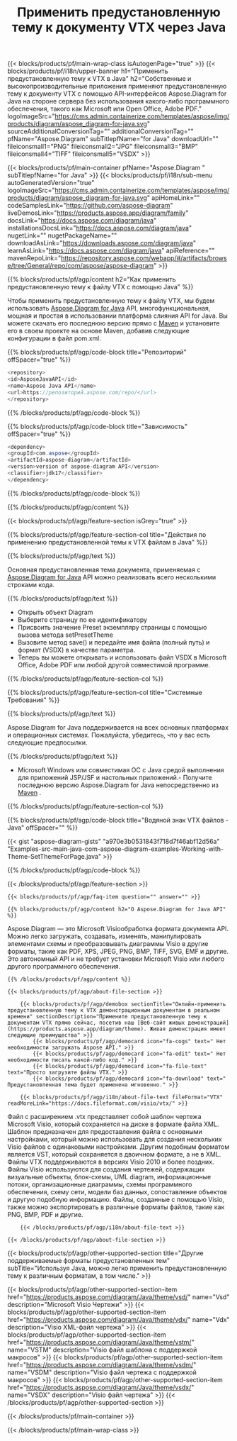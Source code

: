 ﻿---
title: Применить предустановленную тему к документу VTX через Java 
weight: 3050
url: /ru/Java/theme/vtx/ 
description: Исходный код Java для применения предустановленной темы к файлу vtx в среде выполнения Java для приложений JSP/JSF и настольных приложений.
---
{{< blocks/products/pf/main-wrap-class isAutogenPage="true" >}}
{{< blocks/products/pf/i18n/upper-banner h1="Применить предустановленную тему к VTX в Java" h2="Собственные и высокопроизводительные приложения применяют предустановленную тему к документу VTX с помощью API-интерфейсов Aspose.Diagram for Java на стороне сервера без использования какого-либо программного обеспечения, такого как Microsoft или Open Office, Adobe PDF." logoImageSrc="https://cms.admin.containerize.com/templates/aspose/img/products/diagram/aspose_diagram-for-java.svg" sourceAdditionalConversionTag="" additionalConversionTag="" pfName="Aspose.Diagram" subTitlepfName="for Java" downloadUrl="" fileiconsmall1="PNG" fileiconsmall2="JPG" fileiconsmall3="BMP" fileiconsmall4="TIFF" fileiconsmall5="VSDX" >}}

{{< blocks/products/pf/main-container pfName="Aspose.Diagram " subTitlepfName="for Java" >}}
{{< blocks/products/pf/i18n/sub-menu autoGeneratedVersion="true" logoImageSrc="https://cms.admin.containerize.com/templates/aspose/img/products/diagram/aspose_diagram-for-java.svg" apiHomeLink="" codeSamplesLink="https://github.com/aspose-diagram" liveDemosLink="https://products.aspose.app/diagram/family" docsLink="https://docs.aspose.com/diagram/java" installationsDocsLink="https://docs.aspose.com/diagram/java" nugetLink="" nugetPackageName="" downloadAsLink="https://downloads.aspose.com/diagram/java" learnAsLink="https://docs.aspose.com/diagram/java" apiReference="" mavenRepoLink="https://repository.aspose.com/webapp/#/artifacts/browse/tree/General/repo/com/aspose/aspose-diagram" >}}

{{% blocks/products/pf/agp/content h2="Как применить предустановленную тему к файлу VTX с помощью Java" %}}

 Чтобы применить предустановленную тему к файлу VTX, мы будем использовать
 [Aspose.Diagram for Java](https://products.aspose.com/diagram/java) 
 API, многофункциональная, мощная и простая в использовании платформа слияния API for Java. Вы можете скачать его последнюю версию прямо с
 [Maven](https://repository.aspose.com/webapp/#/artifacts/browse/tree/General/repo/com/aspose/aspose-diagram) 
 и установите его в своем проекте на основе Maven, добавив следующие конфигурации в файл pom.xml.

{{% blocks/products/pf/agp/code-block title="Репозиторий" offSpacer="true" %}}

```cs
<repository>
<id>AsposeJavaAPI</id>
<name>Aspose Java API</name>
<url>https://репозиторий.aspose.com/repo/</url>
</repository>


```

{{% /blocks/products/pf/agp/code-block %}}

{{% blocks/products/pf/agp/code-block title="Зависимость" offSpacer="true" %}}

```cs
<dependency>
<groupId>com.aspose</groupId>
<artifactId>aspose-diagram</artifactId>
<version>version of aspose-diagram API</version>
<classifier>jdk17</classifier>
</dependency>


```

{{% /blocks/products/pf/agp/code-block %}}

{{% /blocks/products/pf/agp/content %}}

{{< blocks/products/pf/agp/feature-section isGrey="true" >}}

{{% blocks/products/pf/agp/feature-section-col title="Действия по применению предустановленной темы к VTX файлам в Java" %}}

{{% blocks/products/pf/agp/text %}}

 Основная предустановленная тема документа, применяемая с
[Aspose.Diagram for Java](https://products.aspose.com/diagram/java) 
 API можно реализовать всего несколькими строками кода.

{{% /blocks/products/pf/agp/text %}}

+ Открыть объект Diagram
+ Выберите страницу по ее идентификатору
+ Присвоить значение Preset экземпляру страницы с помощью вызова метода setPresetTheme
+ Вызовите метод save() и передайте имя файла (полный путь) и формат (VSDX) в качестве параметра.
+ Теперь вы можете открывать и использовать файл VSDX в Microsoft Office, Adobe PDF или любой другой совместимой программе.

{{% /blocks/products/pf/agp/feature-section-col %}}

{{% blocks/products/pf/agp/feature-section-col title="Системные Требования" %}}

{{% blocks/products/pf/agp/text %}}

 Aspose.Diagram for Java поддерживается на всех основных платформах и операционных системах. Пожалуйста, убедитесь, что у вас есть следующие предпосылки.

{{% /blocks/products/pf/agp/text %}}

- Microsoft Windows или совместимая ОС с Java средой выполнения для приложений JSP/JSF и настольных приложений.- Получите последнюю версию Aspose.Diagram for Java непосредственно из    [Maven](https://repository.aspose.com/webapp/#/artifacts/browse/tree/General/repo/com/aspose/aspose-diagram)  .

{{% /blocks/products/pf/agp/feature-section-col %}}

{{% blocks/products/pf/agp/code-block title="Водяной знак VTX файлов - Java" offSpacer="" %}}

{{< gist "aspose-diagram-gists" "a970e3b0531843f718d7f46abf12d56a" "Examples-src-main-java-com-aspose-diagram-examples-Working-with-Theme-SetThemeForPage.java" >}}


{{% /blocks/products/pf/agp/code-block %}}

{{< /blocks/products/pf/agp/feature-section >}}

    {{< blocks/products/pf/agp/faq-item question="" answer="" >}}


<!-- aboutfile Starts -->

    {{% blocks/products/pf/agp/content h2="О Aspose.Diagram for Java API" %}}

 Aspose.Diagram — это Microsoft Visioобработка формата документа API. Можно легко загружать, создавать, изменять, манипулировать элементами схемы и преобразовывать диаграммы Visio в другие форматы, такие как PDF, XPS, JPEG, PNG, BMP, TIFF, SVG, EMF и другие. Это автономный API и не требует установки Microsoft Visio или любого другого программного обеспечения.  



    {{% /blocks/products/pf/agp/content %}}
    
    {{< blocks/products/pf/agp/about-file-section >}}
    
        {{< blocks/products/pf/agp/demobox sectionTitle="Онлайн-применить предустановленную тему к VTX демонстрационным документам в реальном времени" sectionDescription="Примените предустановленную тему к документам VTX прямо сейчас, посетив наш [Веб-сайт живых демонстраций](https://products.aspose.app/diagram/theme). Живая демонстрация имеет следующие преимущества" >}}
            {{< blocks/products/pf/agp/democard icon="fa-cogs" text=" Нет необходимости загружать Aspose API." >}}
            {{< blocks/products/pf/agp/democard icon="fa-edit" text=" Нет необходимости писать какой-либо код." >}}
            {{< blocks/products/pf/agp/democard icon="fa-file-text" text="Просто загрузите файлы VTX." >}}
            {{< blocks/products/pf/agp/democard icon="fa-download" text=" Предустановленная тема будет применена мгновенно." >}}
    
        {{< blocks/products/pf/agp/i18n/about-file-text fileFormat="VTX" readMoreLink="https://docs.fileformat.com/visio/vtx/" >}}
Файл с расширением .vtx представляет собой шаблон чертежа Microsoft Visio, который сохраняется на диске в формате файла XML. Шаблон предназначен для предоставления файла с основными настройками, который можно использовать для создания нескольких Visio файлов с одинаковыми настройками. Другим подобным форматом является VST, который сохраняется в двоичном формате, а не в XML. Файлы VTX поддерживаются в версиях Visio 2010 и более поздних. Файлы Visio используются для создания чертежей, содержащих визуальные объекты, блок-схемы, UML diagram, информационные потоки, организационные диаграммы, схемы программного обеспечения, схему сети, модели баз данных, сопоставление объектов и другую подобную информацию. Файлы, созданные с помощью Visio, также можно экспортировать в различные форматы файлов, такие как PNG, BMP, PDF и другие. 

        {{< /blocks/products/pf/agp/i18n/about-file-text >}}
    
    {{< /blocks/products/pf/agp/about-file-section >}}

<!-- aboutfile Ends -->

{{< blocks/products/pf/agp/other-supported-section title="Другие поддерживаемые форматы предустановленных тем" subTitle="Используя Java, можно легко применить предустановленную тему к различным форматам, в том числе." >}}

{{< blocks/products/pf/agp/other-supported-section-item href="https://products.aspose.com/diagram/Java/theme/vsd/" name="Vsd" description="Microsoft Visio Чертежи" >}}
{{< blocks/products/pf/agp/other-supported-section-item href="https://products.aspose.com/diagram/Java/theme/vdx/" name="Vdx" description="Visio XML-файл чертежа" >}}
{{< blocks/products/pf/agp/other-supported-section-item href="https://products.aspose.com/diagram/Java/theme/vstm/" name="VSTM" description="Visio файл шаблона с поддержкой макросов" >}}
{{< blocks/products/pf/agp/other-supported-section-item href="https://products.aspose.com/diagram/Java/theme/vsdm/" name="VSDM" description="Visio файл чертежа с поддержкой макросов" >}}
{{< blocks/products/pf/agp/other-supported-section-item href="https://products.aspose.com/diagram/Java/theme/vsdx/" name="VSDX" description="Visio файл чертежа" >}}
{{< /blocks/products/pf/agp/other-supported-section >}}

{{< /blocks/products/pf/main-container >}}
    
{{< /blocks/products/pf/main-wrap-class >}}
